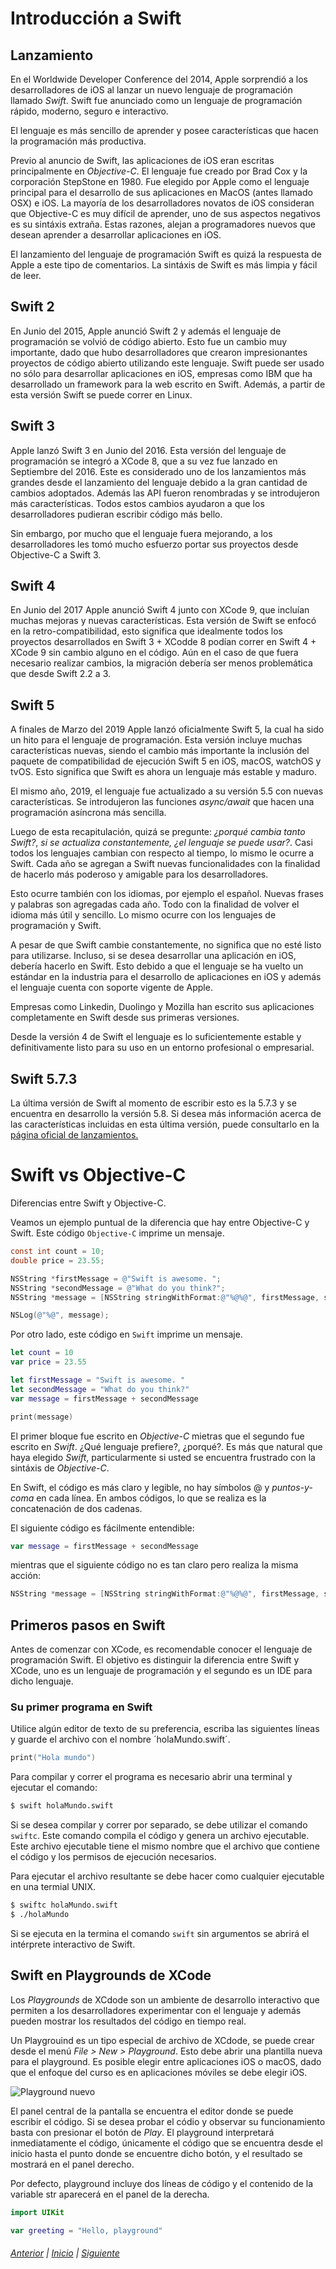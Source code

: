 # Introducción a Swift

## Lanzamiento 
En el Worldwide Developer Conference del 2014, Apple sorprendió a los desarrolladores de iOS al lanzar 
un nuevo lenguaje de programación llamado *Swift*. Swift fue anunciado como un lenguaje de programación
rápido, moderno, seguro e interactivo. 

El lenguaje es más sencillo de aprender y posee características que hacen la programación más productiva.

Previo al anuncio de Swift, las aplicaciones de iOS eran escritas principalmente en *Objective-C*. El
lenguaje fue creado por Brad Cox y la corporación StepStone en 1980. Fue elegido por Apple como el lenguaje
principal para el desarrollo de sus aplicaciones en MacOS (antes llamado OSX) e iOS. La mayoría de los 
desarrolladores novatos de iOS consideran que Objective-C es muy difícil de aprender, uno de sus aspectos 
negativos es su sintáxis extraña. Estas razones, alejan a programadores nuevos que desean aprender a 
desarrollar aplicaciones en iOS.

El lanzamiento del lenguaje de programación Swift es quizá la respuesta de Apple a este tipo de comentarios. 
La sintáxis de Swift es más limpia y fácil de leer.

## Swift 2
En Junio del 2015, Apple anunció Swift 2 y además el lenguaje de programación se volvió de código abierto. 
Esto fue un cambio muy importante, dado que hubo desarrolladores que crearon impresionantes proyectos de 
código abierto utilizando este lenguaje. Swift puede ser usado no sólo para desarrollar aplicaciones en iOS, 
empresas como IBM que ha desarrollado un framework para la web escrito en Swift. Además, a partir de esta 
versión Swift se puede correr en Linux.

## Swift 3
Apple lanzó Swift 3 en Junio del 2016. Esta versión del lenguaje de programación se integró a XCode 8, que a 
su vez fue lanzado en Septiembre del 2016. Este es considerado uno de los lanzamientos más grandes desde el 
lanzamiento del lenguaje debido a la gran cantidad de cambios adoptados. Además las API fueron renombradas y 
se introdujeron más características. 
Todos estos cambios ayudaron a que los desarrolladores pudieran escribir código más bello. 

Sin embargo, por mucho que el lenguaje fuera mejorando, a los desarrolladores les tomó mucho esfuerzo portar 
sus proyectos desde Objective-C a Swift 3.

## Swift 4
En Junio del 2017 Apple anunció Swift 4 junto con XCode 9, que incluían muchas mejoras y nuevas 
características. Esta versión de Swift se enfocó en la retro-compatibilidad, esto significa que idealmente 
todos los proyectos desarrollados en Swift 3 + XCodde 8 podían correr en Swift 4 + XCode 9 sin cambio alguno 
en el código. Aún en el caso de que fuera necesario realizar cambios, la migración debería ser menos 
problemática que desde Swift 2.2 a 3.

## Swift 5
A finales de Marzo del 2019 Apple lanzó oficialmente Swift 5, la cual ha sido un hito para el lenguaje de 
programación. Esta versión incluye muchas características nuevas, siendo el cambio más importante la 
inclusión del paquete de compatibilidad de ejecución Swift 5 en iOS, macOS, watchOS y tvOS. Esto significa 
que Swift es ahora un lenguaje más estable y maduro.

El mismo año, 2019, el lenguaje fue actualizado a su versión 5.5 con nuevas características. Se introdujeron 
las funciones *async/await* que hacen una programación asíncrona más sencilla. 

Luego de esta recapitulación, quizá se pregunte: *¿porqué cambia tanto Swift?*, *si se actualiza 
constantemente, ¿el lenguaje se puede usar?*. Casi todos los lenguajes cambian con respecto al tiempo, 
lo mismo le ocurre a Swift. Cada año se agregan a Swift nuevas funcionalidades con la finalidad de hacerlo 
más poderoso y amigable para los desarrolladores. 

Esto ocurre también con los idiomas, por ejemplo el español. Nuevas frases y palabras son agregadas cada año. 
Todo con la finalidad de volver el idioma más útil y sencillo. Lo mismo ocurre con los lenguajes de 
programación y Swift.

A pesar de que Swift cambie constantemente, no significa que no esté listo para utilizarse. Incluso, si se 
desea desarrollar una aplicación en iOS, debería hacerlo en Swift. Esto debido a que el lenguaje se ha 
vuelto un estándar en la industria para el desarrollo de aplicaciones en iOS y además el lenguaje cuenta con 
soporte vigente de Apple. 

Empresas como Linkedin, Duolingo y Mozilla han escrito sus aplicaciones completamente en Swift desde sus 
primeras versiones.

Desde la versión 4 de Swift el lenguaje es lo suficientemente estable y definitivamente listo para su uso en 
un entorno profesional o empresarial.

## Swift 5.7.3
La última versión de Swift al momento de escribir esto es la 5.7.3 y se encuentra en desarrollo la versión 
5.8. Si desea más información acerca de las características incluidas en esta última versión, puede 
consultarlo en la [página oficial de lanzamientos.](https://www.swift.org/download/)


# Swift vs Objective-C
Diferencias entre Swift y Objective-C.

Veamos un ejemplo puntual de la diferencia que hay entre Objective-C y Swift.
Este código `Objective-C` imprime un mensaje.
```Objective-c
const int count = 10;
double price = 23.55;

NSString *firstMessage = @"Swift is awesome. ";
NSString *secondMessage = @"What do you think?";
NSString *message = [NSString stringWithFormat:@"%@%@", firstMessage, secondMessage];

NSLog(@"%@", message);
```

Por otro lado, este código en `Swift` imprime un mensaje.
```swift
let count = 10
var price = 23.55

let firstMessage = "Swift is awesome. "
let secondMessage = "What do you think?"
var message = firstMessage + secondMessage

print(message)
```

El primer bloque fue escrito en *Objective-C* mietras que el segundo fue escrito en *Swift*. ¿Qué lenguaje 
prefiere?, ¿porqué?. Es más que natural que haya elegido *Swift*, particularmente si usted se encuentra 
frustrado con la sintáxis de *Objective-C*. 

En Swift, el código es más claro y legible, no hay símbolos @  y  *puntos-y-coma* en cada línea. En ambos 
códigos, lo que se realiza es la concatenación de dos cadenas.

El siguiente código es fácilmente entendible:

```swift
var message = firstMessage + secondMessage
```
mientras que el siguiente código no es tan claro pero realiza la misma acción:
```Objective-c
NSString *message = [NSString stringWithFormat:@"%@%@", firstMessage, secondMessage];
```

## Primeros pasos en Swift
Antes de comenzar con XCode, es recomendable conocer el lenguaje de programación Swift. El objetivo
es distinguir la diferencia entre Swift y XCode, uno es un lenguaje de programación y el
segundo es un IDE para dicho lenguaje.

### Su primer programa en Swift
Utilice algún editor de texto de su preferencia, escriba las siguientes líneas y guarde el archivo
con el nombre ´holaMundo.swift´.

```swift
print("Hola mundo")
```

Para compilar y correr el programa es necesario abrir una terminal y ejecutar el comando:

```zsh
$ swift holaMundo.swift
```

Si se desea compilar y correr por separado, se debe utilizar el comando `swiftc`. Este comando
compila el código y genera un archivo ejecutable. Este archivo ejecutable tiene el mismo nombre
que el archivo que contiene el código y los permisos de ejecución necesarios. 

Para ejecutar el archivo resultante se debe hacer como cualquier ejecutable en una termial UNIX.

```zsh
$ swiftc holaMundo.swift
$ ./holaMundo
```

Si se ejecuta en la termina el comando `swift` sin argumentos se abrirá el intérprete interactivo
de Swift. 

## Swift en Playgrounds de XCode
Los *Playgrounds* de XCdode son un ambiente de desarrollo interactivo que permiten a los desarrolladores 
experimentar con el lenguaje y además pueden mostrar los resultados del código en tiempo real. 

Un Playgrouind es un tipo especial de archivo de XCdode, se puede crear desde el menú 
*File > New > Playground*. Esto debe abrir una plantilla nueva para el playground. Es posible elegir entre 
aplicaciones iOS o macOS, dado que el enfoque del curso es en aplicaciones móviles se debe elegir iOS.

![Playground nuevo](img/imagen01.png)

El panel central de la pantalla se encuentra el editor donde se puede escribir el código. Si se desea 
probar el códio y observar su funcionamiento basta con presionar el botón de *Play*. El playground 
interpretará inmediatamente el código, únicamente el código que se encuentra desde el inicio hasta el 
punto donde se encuentre dicho botón, y el resultado se mostrará en el panel derecho. 

Por defecto, playground incluye dos líneas de código y el contenido de la variable str aparecerá en el 
panel de la derecha.

```swift
import UIKit

var greeting = "Hello, playground"
```

###### [Anterior](diu.html) | [Inicio](index.html) | [Siguiente](variables.html) 
